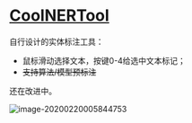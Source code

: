# [CoolNERTool](https://github.com/425776024/CoolNERTool)

自行设计的实体标注工具：

- 鼠标滑动选择文本，按键0-4给选中文本标记；
- ~~支持算法/模型预标注~~

还在改进中。

![image-20200220005844753](/Users/jiang/Documents/Github/CoolNERTool/img/image-20200220005844753.png)